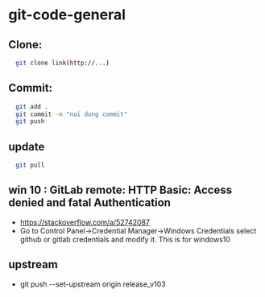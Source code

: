 # git-code-general

## Clone:

```sh
  git clone link(http://...)
```

## Commit:

```sh
  git add .
  git commit -m "noi dung commit"
  git push
```
## update

```sh
  git pull
```

## win 10 : GitLab remote: HTTP Basic: Access denied and fatal Authentication
- https://stackoverflow.com/a/52742087
- Go to Control Panel->Credential Manager->Windows Credentials select github or gitlab credentials and modify it. This is for windows10

## upstream
-  git push --set-upstream origin release_v103
